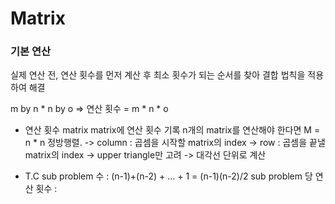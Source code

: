 # Matrix

### 기본 연산
실제 연산 전, 연산 횟수를 먼저 계산 후 최소 횟수가 되는 순서를 찾아 결합 법칙을 적용하여 해결

m by n * n by o
=> 연산 횟수 = m * n * o

- 연산 횟수 matrix
matrix에 연산 횟수 기록
n개의 matrix를 연산해야 한다면
M = n * n 정방행렬.
-> column : 곱셈을 시작할 matrix의 index
-> row : 곱셈을 끝낼 matrix의 index
-> upper triangle만 고려
-> 대각선 단위로 계산

- T.C
sub problem 수 : (n-1)+(n-2) + ... + 1 = (n-1)(n-2)/2
sub problem 당 연산 횟수 : 
